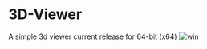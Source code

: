 # 3D-Viewer
A simple 3d viewer
current release for 64-bit (x64)
![win](https://github.com/MELS3D/3D-Viewer/assets/110030899/3dcf233b-9e2c-46b7-b337-8dae883df772)
